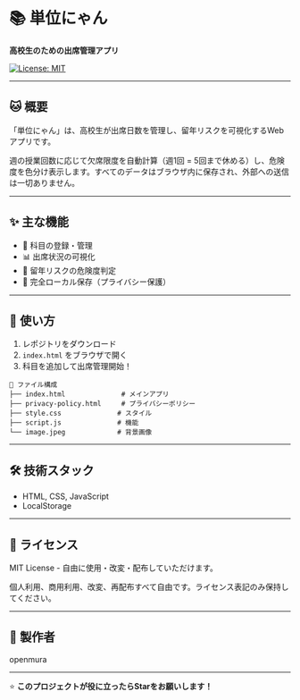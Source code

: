 # 📚 単位にゃん

**高校生のための出席管理アプリ**

[![License: MIT](https://img.shields.io/badge/License-MIT-yellow.svg)](https://opensource.org/licenses/MIT)

---

## 🐱 概要

「単位にゃん」は、高校生が出席日数を管理し、留年リスクを可視化するWebアプリです。

週の授業回数に応じて欠席限度を自動計算（週1回 = 5回まで休める）し、危険度を色分け表示します。すべてのデータはブラウザ内に保存され、外部への送信は一切ありません。

---

## ✨ 主な機能

- 📝 科目の登録・管理
- 📊 出席状況の可視化
- 🚨 留年リスクの危険度判定
- 💾 完全ローカル保存（プライバシー保護）

---

## 🚀 使い方

1. レポジトリをダウンロード
2. `index.html` をブラウザで開く
3. 科目を追加して出席管理開始！

```
📁 ファイル構成
├── index.html              # メインアプリ
├── privacy-policy.html     # プライバシーポリシー
├── style.css              # スタイル
├── script.js              # 機能
└── image.jpeg             # 背景画像
```

---

## 🛠️ 技術スタック

- HTML, CSS, JavaScript
- LocalStorage

---

## 📜 ライセンス

MIT License - 自由に使用・改変・配布していただけます。

個人利用、商用利用、改変、再配布すべて自由です。ライセンス表記のみ保持してください。

---

## 👤 製作者

openmura

---

⭐ **このプロジェクトが役に立ったらStarをお願いします！**

